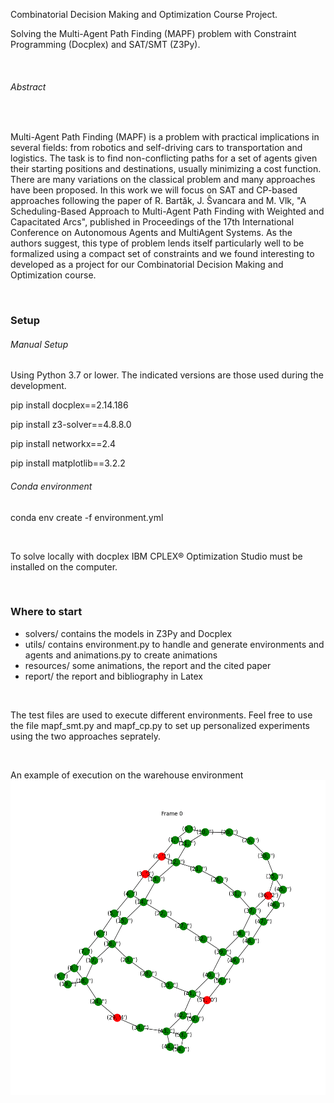 Combinatorial Decision Making and Optimization Course Project.

Solving the Multi-Agent Path Finding (MAPF) problem with Constraint Programming (Docplex) and SAT/SMT (Z3Py).

&nbsp;

###### Abstract
&nbsp;

Multi-Agent Path Finding (MAPF) is a problem with practical implications in several fields: from robotics and self-driving cars to transportation and logistics. The task is to find non-conflicting paths for a set of agents given their starting positions and destinations, usually minimizing a cost function. There are many variations on the classical problem and many approaches have been proposed.
In this work we will focus on SAT and CP-based approaches following the paper of R. Bart&#259;k, J. &#348;vancara and M. Vlk, "A Scheduling-Based Approach to Multi-Agent Path Finding with Weighted and Capacitated Arcs", published in Proceedings of the 17th International Conference on Autonomous Agents and MultiAgent Systems. As the authors suggest, this type of problem lends itself particularly well to be formalized using a compact set of constraints and we found interesting to developed as a project for our Combinatorial Decision Making and Optimization course.

&nbsp;

### Setup
###### Manual Setup
Using Python 3.7 or lower. The indicated versions are those used during the development.

pip install docplex==2.14.186

pip install z3-solver==4.8.8.0

pip install networkx==2.4

pip install matplotlib==3.2.2

###### Conda environment
conda env create -f environment.yml

&nbsp;
&nbsp;
&nbsp;

To solve locally with docplex IBM CPLEX® Optimization Studio must be installed on the computer.

&nbsp;
&nbsp;

### Where to start
- solvers/     contains the models in Z3Py and Docplex
- utils/       contains environment.py to handle and generate environments and agents and animations.py to create animations
- resources/   some animations, the report and the cited paper
- report/      the report and bibliography in Latex

&nbsp;

The test files are used to execute different environments.
Feel free to use the file mapf\_smt.py and mapf\_cp.py to set up personalized experiments using the two approaches seprately.

&nbsp;

An example of execution on the warehouse environment
![Gif not reproducible](resources/warehouse.gif)

